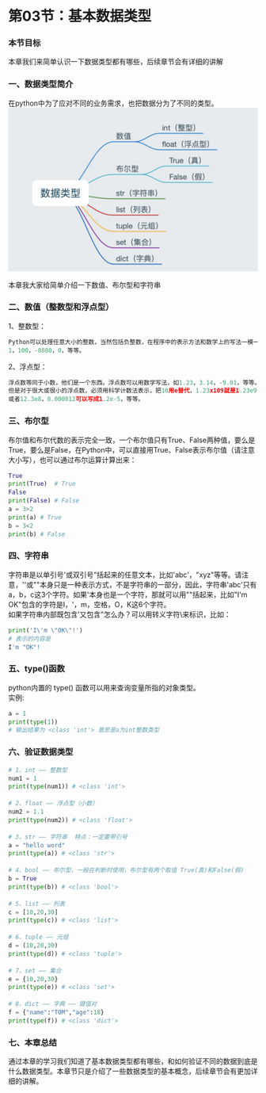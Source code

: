 # 第03节：基本数据类型

### 本节目标
本章我们来简单认识一下数据类型都有哪些，后续章节会有详细的讲解 
### 一、数据类型简介  
在python中为了应对不同的业务需求，也把数据分为了不同的类型。    
![数据类型](../images/0204_img1.png)  

本章我大家给简单介绍一下数值、布尔型和字符串
### 二、数值（整数型和浮点型）
1、整数型：  
``` python
Python可以处理任意大小的整数，当然包括负整数，在程序中的表示方法和数学上的写法一模一样，例如：
1，100，-8080，0，等等。
```  
2、浮点型：  
``` python
浮点数等同于小数，他们是一个东西。浮点数可以用数学写法，如1.23，3.14，-9.01，等等。
但是对于很大或很小的浮点数，必须用科学计数法表示，把10用e替代，1.23x109就是1.23e9，
或者12.3e8，0.000012可以写成1.2e-5，等等。
```  
### 三、布尔型
布尔值和布尔代数的表示完全一致，一个布尔值只有True、False两种值，要么是True，要么是False，在Python中，可以直接用True、False表示布尔值（请注意大小写），也可以通过布尔运算计算出来：  
``` python
True
print(True)  # True
False
print(False) # False
a = 3>2
print(a) # True
b = 3<2
print(b) # False
```
### 四、字符串
字符串是以单引号'或双引号"括起来的任意文本，比如'abc'，"xyz"等等。请注意，''或""本身只是一种表示方式，不是字符串的一部分，因此，字符串'abc'只有a，b，c这3个字符。如果'本身也是一个字符，那就可以用""括起来，比如"I'm OK"包含的字符是I，'，m，空格，O，K这6个字符。  
如果字符串内部既包含'又包含"怎么办？可以用转义字符\来标识，比如：  
``` python
print('I\'m \"OK\"!')
# 表示的内容是
I'm "OK"!
```
### 五、type()函数
python内置的 type() 函数可以用来查询变量所指的对象类型。  
实例:
``` python
a = 1   
print(type(1))
# 输出结果为 <class 'int'> 意思是a为int整数类型
```
### 六、验证数据类型
``` python
# 1、int —— 整数型
num1 = 1
print(type(num1)) # <class 'int'>

# 2、float —— 浮点型（小数）
num2 = 1.1
print(type(num2)) # <class 'float'>

# 3、str —— 字符串  特点：一定要带引号
a = "hello word"
print(type(a)) # <class 'str'>

# 4、bool —— 布尔型，一般在判断时使用，布尔型有两个取值 True(真)和False(假)
b = True
print(type(b)) # <class 'bool'>

# 5、list —— 列表
c = [10,20,30]
print(type(c)) # <class 'list'>

# 6、tuple —— 元组
d = (10,20,30)
print(type(d)) # <class 'tuple'>

# 7、set —— 集合
e = {10,20,30}
print(type(e)) # <class 'set'>

# 8、dict —— 字典 —— 键值对
f = {"name":"TOM","age":18}
print(type(f)) # <class 'dict'>
``` 
### 七、本章总结
通过本章的学习我们知道了基本数据类型都有哪些，和如何验证不同的数据到底是什么数据类型。本章节只是介绍了一些数据类型的基本概念，后续章节会有更加详细的讲解。














